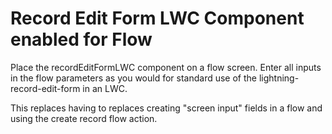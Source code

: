 # Record Edit Form LWC Component enabled for Flow

Place the recordEditFormLWC component on a flow screen. Enter all inputs in the flow parameters as you would for standard use of the lightning-record-edit-form in an LWC.

This replaces having to replaces creating "screen input" fields in a flow and using the create record flow action.  